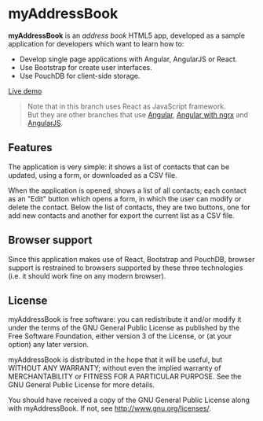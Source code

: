 myAddressBook
=============

**myAddressBook** is an _address book_ HTML5 app, developed as a sample application for developers which want to learn how to:

 * Develop single page applications with Angular, AngularJS or React.
 * Use Bootstrap for create user interfaces.
 * Use PouchDB for client-side storage.

[Live demo](http://jfmdev.github.io/myAddressBook/react/ "myAddressBook - Live demo")

> Note that in this branch uses React as JavaScript framework.  
> But they are other branches that use [Angular](https://github.com/jfmdev/ngAddressBook/tree/angular), [Angular with ngrx](https://github.com/jfmdev/ngAddressBook/tree/ngrx) and [AngularJS](https://github.com/jfmdev/ngAddressBook/tree/angularjs).

Features
--------

The application is very simple: it shows a list of contacts that can be updated, using a form, or downloaded as a CSV file.

When the application is opened, shows a list of all contacts;
each contact as an "Edit" button which opens a form, in which the user can modify
or delete the contact. Below the list of contacts, they are two buttons, one for add new contacts and another for export the current list as a CSV file.

Browser support
---------------

Since this application makes use of React, Bootstrap and PouchDB, browser support is restrained to browsers supported by these three technologies (i.e. it should work fine on any modern browser).

License
-------

myAddressBook is free software: you can redistribute it and/or modify
it under the terms of the GNU General Public License as published by
the Free Software Foundation, either version 3 of the License, or
(at your option) any later version.

myAddressBook is distributed in the hope that it will be useful,
but WITHOUT ANY WARRANTY; without even the implied warranty of
MERCHANTABILITY or FITNESS FOR A PARTICULAR PURPOSE.  See the
GNU General Public License for more details.

You should have received a copy of the GNU General Public License
along with myAddressBook. If not, see <http://www.gnu.org/licenses/>.